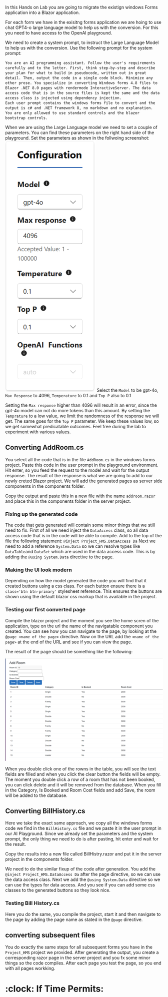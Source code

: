 In this Hands on Lab you are going to migrate the existign windows Forms application into a Blazor application.

For each form we have in the exisitng forms application we are hoing to use chat GPT4-o large language model to help us with the conversion. For this you need to have access to the OpenAI playground.

We need to create a system prompt, to instruct the Large Language Model to help us with the conversion. Use the following prompt for the system prompt:

``` text
You are an AI programming assistant. Follow the user's requirements carefully and to the letter. First, think step-by-step and describe your plan for what to build in pseudocode, written out in great detail. Then, output the code in a single code block. Minimize any other prose. You specialize in converting Windows forms 4.8 files to Blazor .NET 8.0 pages with rendermode InteractiveServer. The data access code that is in the source files is kept the same and the data access class is injected using dependency injection.
Each user prompt contains the windows forms file to convert and the output is c# and .NET framework 8, no markdown and no explanation. 
You are only allowed to use standard controls and the blazor bootstrap controls.
```
When we are using the Large Language model we need to set a couple of parameters. You can find these parameters on the right hand side of the playground. Set the parameters as shown in the follwoing screenshot:
![model configuration](images/image.png)
Select the `Model` to be gpt-4o, `Max Response` to 4096, `Temperature` to 0.1 and `Top P` also to 0.1

Setting the `Max response` higher than 4096 will result in an error, since the gpt-4o model can not do more tokens than this amount. By setting the `Temprature` to a low value, we limit the randomness of the response we will get. The same goes for the `Top P` parameter. We keep these values low, so we get somewhat predicatable outcomes. Feel free during the lab to experiment with various values.

## Converting AddRoom.cs
You select all the code that is in the file `AddRoom.cs` in the windows forms project.
Paste this code in the user prompt in the playground environment.  Hit enter, so you feed the request to the model and wait for the output response. The result of the response is what we are going to add to our newly creted Blazor project. We will add the generated pages as server side components in the components folder.

Copy the output and paste this in a new file with the name `addroom.razor` and place this in the components folder in the server project.

### Fixing up the generated code
The code that gets generated will contain some minor things that we still need to fix. First of all we need inject the `DataAccess` class, so all data access code that is in the code will be able to compile. Add to the top of the file the following statement: `@inject Project_HMS.DataAccess Da`
Next we need to add a reference `System.Data` so we can resolve types like `DataTable`and `DataSet` which are used in the data access code. This is by adding the `@using System.Data` directive to the page. 

### Making the UI look modern
Depending on how the model generated the code you will find that it created buttons using a css class. For each button ensure there is a `class='btn btn-primary'` stylesheet reference. This ensures the buttons are shown using the default blazor css markup that is available in the project. 

### Testing our first converted page
Compile the blazor project and the moment you see the home scren of the application, type on the url the name of the navigatable component you created. You can see how you can navigate to the page, by looking at the `@page <name of the page>` directive. Now on the URL add the `<name of the page>` at the end of the URL and see if you can view the page.

The result of the page should be something like the following:

![alt text](images/image-1.png)

When you double click one of the rowns in the table, you will see the text fields are filled and when you click the clear button the fields will be empty. The moment you double click a row of a room that has not been booked, you can click delete and it will be removed from the database. When you fill in the Category, Is Booked and Room Cost fields and add Save, the room will be added to the database.

## Converting BillHistory.cs
Here we take the exact same approach, we copy all the windows forms code we find in the `BillHistory.cs` file and we paste it in the user prompt in our AI Playground. Since we already set the parameters and the system prompt, the only thing we need to do is after pasting, hit enter and wait for the result.

Copy the results into a new file called BillHistry.razor and put it in the server project in the components folder.

We need to do the similar fixup of the code after generation. You add the `@inject Project_HMS.DataAccess Da` after the page directive, so we can use the data access class. Next we add the `@using System.Data` directive so we can use the types for data access. And you see if you can add some css classes to the generated buttons so they look nice.

### Testing Bill History.cs
Here you do the same, you compile the project, start it and then navigate to the page by adding the page name as stated in the `@page` directive.

## converting subsequent files
You do exactly the same steps for all subsequent forms you have in the `Project_HMS` project we provided. After generating the output, you create a corresponding razor page in the server project and you fx some minor things so the code compiles. After each page you test the page, so you end with all pages workking.

# :clock: If Time Permits:
